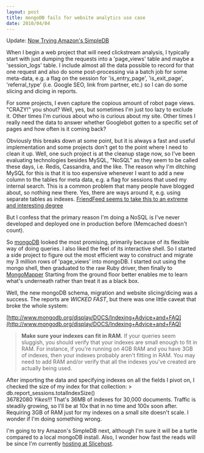 ```yaml
---
layout: post
title: mongoDB fails for website analytics use case
date: 2010/04/04
---
```


Update: [Now Trying Amazon's SimpleDB](/2010/04/05/amazon-aws-simpledb-for-website-analytics)

When I begin a web project that will need clickstream analysis, I typically start with just dumping the requests into a 'page_views' table and maybe a 'session_logs' table. I include almost all the data possible to record for that one request and also do some post-processing via a batch job for some meta-data, e.g. a flag on the session for 'is_entry_page', 'is_exit_page', 'referral_type' (i.e. Google SEO, link from partner, etc.) so I can do some slicing and dicing in reports.

For some projects, I even capture the copious amount of robot page views. "CRAZY!" you shout? Well, yes, but sometimes I'm just too lazy to exclude it. Other times I'm curious about who is curious about my site. Other times I really need the data to answer whether Googlebot gotten to a specific set of pages and how often is it coming back?

Obviously this breaks down at some point, but it is always a fast and useful implementation and some projects don't get to the point where I need to clean it up. Well, one such project is at the cleanup stage now, so I've been evaluating technologies besides MySQL, "NoSQL" as they seem to be called these days, i.e. Redis, Cassandra, and the like. The reason why I'm ditching MySQL for this is that it is too expensive whenever I want to add a new column to the tables for meta data, e.g. a flag for sessions that used my internal search. This is a common problem that many people have blogged about, so nothing new there. Yes, there are ways around it, e.g. using separate tables as indexes. [FriendFeed seems to take this to an extreme and interesting degree](http://bret.appspot.com/entry/how-friendfeed-uses-mysql)

But I confess that the primary reason I'm doing a NoSQL is I've never developed and deployed one in production before (Memcached doesn't count).

So [mongoDB](http://www.mongodb.org/) looked the most promising, primarily because of its flexible way of doing queries. I also liked the feel of its interactive shell. So I started a side project to figure out the most efficient way to construct and migrate my 3 million rows of 'page_views' into mongoDB. I started out using the mongo shell, then graduated to the raw Ruby driver, then finally to [MongoMapper](http://github.com/jnunemaker/mongomapper/) Starting from the ground floor better enables me to learn what's underneath rather than treat it as a black box.

Well, the new mongoDB schema, migration and website slicing/dicing was a success. The reports are _WICKED FAST_, but there was one little caveat that broke the whole system:

[http://www.mongodb.org/display/DOCS/Indexing+Advice+and+FAQ](http://www.mongodb.org/display/DOCS/Indexing+Advice+and+FAQ)

<blockquote>
<b>Make sure your indexes can fit in RAM.</b>
If your queries seem sluggish, you should verify that your indexes are small enough to fit in RAM. For instance, if you're running on 4GB RAM and you have 3GB of indexes, then your indexes probably aren't fitting in RAM. You may need to add RAM and/or verify that all the indexes you've created are actually being used.
</blockquote>

After importing the data and specifying indexes on all the fields I pivot on, I checked the size of my index for that collection:
    > db.report_sessions.totalIndexSize()                              
    36782080
_Yikes!!!_ That's 36MB of indexes for 30,000 documents. Traffic is steadily growing, so I'll be at 10x that in no time and 100x soon after. Requiring 3GB of RAM just for my indexes on a small site doesn't scale. I wonder if I'm doing something wrong. 

I'm going to try Amazon's SimpleDB next, although I'm sure it will be a turtle compared to a local mongoDB install. Also, I wonder how fast the reads will be since I'm currently [hosting at Slicehost](http://www.slicehost.com/).

